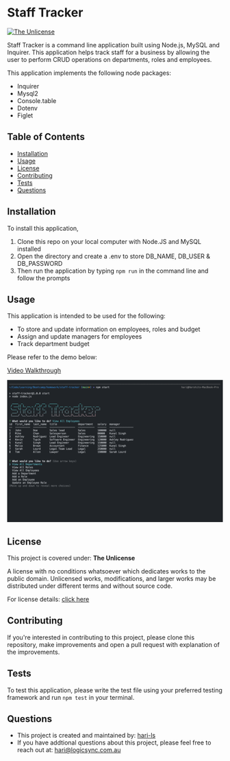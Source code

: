 # Staff Tracker

[![The Unlicense](https://img.shields.io/badge/license-The%20Unlicense-green)](#license)

Staff Tracker is a command line application built using Node.js, MySQL and Inquirer. This application helps track staff for a business by allowing the user to perform CRUD operations on departments, roles and employees.

This application implements the following node packages:

- Inquirer
- Mysql2
- Console.table
- Dotenv
- Figlet

## Table of Contents

- [Installation](#installation)
- [Usage](#usage)
- [License](#license)
- [Contributing](#contributing)
- [Tests](#tests)
- [Questions](#questions)

## Installation

To install this application,

1. Clone this repo on your local computer with Node.JS and MySQL installed
2. Open the directory and create a .env to store DB_NAME, DB_USER & DB_PASSWORD
3. Then run the application by typing `npm run` in the command line and follow the prompts

## Usage

This application is intended to be used for the following:

- To store and update information on employees, roles and budget
- Assign and update managers for employees
- Track department budget

Please refer to the demo below:

[Video Walkthrough](https://www.loom.com/share/9358eda797f941aaa3f772cbad30bca6)

![Screenrecording of the web application](./assets/images/screenshot.png)

## License

This project is covered under: **The Unlicense**

A license with no conditions whatsoever which dedicates works to the public domain. Unlicensed works, modifications, and larger works may be distributed under different terms and without source code.

For license details: [click here](https://choosealicense.com/licenses/unlicense/)

## Contributing

If you're interested in contributing to this project, please clone this repository, make improvements and open a pull request with explanation of the improvements.

## Tests

To test this application, please write the test file using your preferred testing framework and run `npm test` in your terminal.

## Questions

- This project is created and maintained by: [hari-ls](https://github.com/hari-ls)
- If you have addtional questions about this project, please feel free to reach out at: [hari@logicsync.com.au](mailto:hari@logicsync.com.au)
